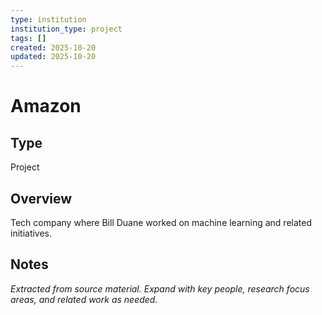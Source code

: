 ```yaml
---
type: institution
institution_type: project
tags: []
created: 2025-10-20
updated: 2025-10-20
---
```


# Amazon

## Type

Project

## Overview

Tech company where Bill Duane worked on machine learning and related initiatives.

## Notes

*Extracted from source material. Expand with key people, research focus areas, and related work as needed.*
